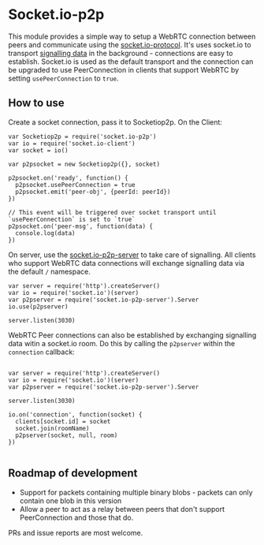 Socket.io-p2p
=============

This module provides a simple way to setup a WebRTC connection between peers and communicate using the [socket.io-protocol](https://github.com/Automattic/socket.io-protocol). It's uses socket.io to transport [signalling data](http://www.html5rocks.com/en/tutorials/webrtc/infrastructure/#what-is-signaling) in the background - connections are easy to establish. Socket.io is used as the default transport and the connection can be upgraded to use PeerConnection in clients that support WebRTC by setting `usePeerConnection` to `true`.

## How to use

Create a socket connection, pass it to Socketiop2p. On the Client:

```
var Socketiop2p = require('socket.io-p2p')
var io = require('socket.io-client')
var socket = io()

var p2psocket = new Socketiop2p({}, socket)

p2psocket.on('ready', function() {
  p2psocket.usePeerConnection = true
  p2psocket.emit('peer-obj', {peerId: peerId})
})

// This event will be triggered over socket transport until `usePeerConnection` is set to `true`
p2psocket.on('peer-msg', function(data) {
  console.log(data)
})

```

On server, use the [socket.io-p2p-server](https://github.com/tomcartwrightuk/socket.io-p2p-server) to take care of signalling. All clients who support WebRTC data connections will exchange signalling data via the default `/` namespace.

```
var server = require('http').createServer()
var io = require('socket.io')(server)
var p2pserver = require('socket.io-p2p-server').Server
io.use(p2pserver)

server.listen(3030)

```

WebRTC Peer connections can also be established by exchanging signalling data witin a socket.io room. Do this by calling the `p2pserver` within the `connection` callback:

```

var server = require('http').createServer()
var io = require('socket.io')(server)
var p2pserver = require('socket.io-p2p-server').Server

server.listen(3030)

io.on('connection', function(socket) {
  clients[socket.id] = socket
  socket.join(roomName)
  p2pserver(socket, null, room)
})


```

## Roadmap of development

- Support for packets containing multiple binary blobs - packets can only contain one blob in this version
- Allow a peer to act as a relay between peers that don't support PeerConnection and those that do.

PRs and issue reports are most welcome.
